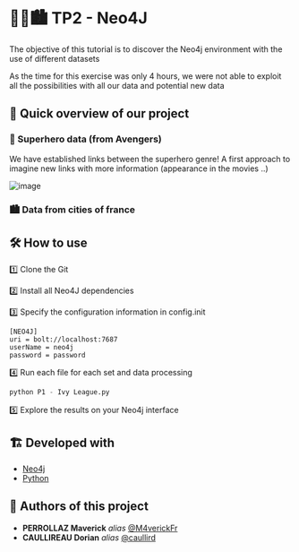 # 🦸‍♀️🏙️ TP2 - Neo4J

The objective of this tutorial is to discover the Neo4j environment with the use of different datasets

As the time for this exercise was only 4 hours, we were not able to exploit all the possibilities with all our data and potential new data

## 👀 Quick overview of our project 

### 🦹 Superhero data (from Avengers)

We have established links between the superhero genre! A first approach to imagine new links with more information (appearance in the movies ..)

![image](https://user-images.githubusercontent.com/54810120/155299685-3878e7a3-a7aa-4a02-9158-6bc18b83f8f3.png)

### 🏙️ Data from cities of france

## 🛠️ How to use 

1️⃣ Clone the Git

2️⃣ Install all Neo4J dependencies

3️⃣ Specify the configuration information in config.init

```
[NEO4J]
uri = bolt://localhost:7687
userName = neo4j
password = password
```

4️⃣ Run each file for each set and data processing

```py
python P1 - Ivy League.py 
```

5️⃣ Explore the results on your Neo4j interface

## 🏗️ Developed with

* [Neo4j](https://neo4j.com/)
* [Python](https://www.python.org/)


## 💪 Authors of this project

* **PERROLLAZ Maverick** _alias_ [@M4verickFr](https://github.com/M4verickFr)
* **CAULLIREAU Dorian** _alias_ [@caullird](https://github.com/caullird)


